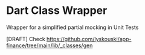 # Dart Class Wrapper
Wrapper for a simplified partial mocking in Unit Tests

[DRAFT] Check https://github.com/lyskouski/app-finance/tree/main/lib/_classes/gen
